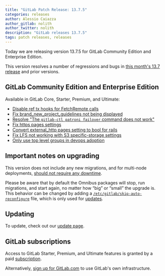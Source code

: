 ```yaml
---
title: "GitLab Patch Release: 13.7.5"
categories: releases
author: Alessio Caiazza
author_gitlab: nolith
author_twitter: nolith
description: "GitLab releases 13.7.5"
tags: patch releases, releases
---
```


Today we are releasing version 13.7.5 for GitLab Community Edition and Enterprise Edition.

This version resolves a number of regressions and bugs in
[this month's 13.7 release](/releases/2020/12/22/gitlab-13-7-released/) and
prior versions.

## GitLab Community Edition and Enterprise Edition

Available in GitLab Core, Starter, Premium, and Ultimate:

- [Disable ref tx hooks for FetchRemote calls](https://gitlab.com/gitlab-org/gitaly/-/merge_requests/3002)
- [Fix brand_new_project_guidelines not being displayed](https://gitlab.com/gitlab-org/gitlab/-/merge_requests/50736)
- [Resolve "The `gitlab-ctl patroni failover` command does not work"](https://gitlab.com/gitlab-org/omnibus-gitlab/-/merge_requests/4909)
- [Fix https pages settings](https://gitlab.com/gitlab-org/omnibus-gitlab/-/merge_requests/4919)
- [Convert external_http pages setting to bool for rails](https://gitlab.com/gitlab-org/omnibus-gitlab/-/merge_requests/4929)
- [Fix LFS not working with S3 specific-storage settings](https://gitlab.com/gitlab-org/gitlab/-/merge_requests/52296)
- [Only use top level groups in devops adoption](https://gitlab.com/gitlab-org/gitlab/-/merge_requests/51565)

## Important notes on upgrading

This version does not include any new migrations, and for multi-node deployments, [should not require any downtime](https://docs.gitlab.com/ee/update/#upgrading-without-downtime).

Please be aware that by default the Omnibus packages will stop, run migrations,
and start again, no matter how “big” or “small” the upgrade is. This behavior
can be changed by adding a [`/etc/gitlab/skip-auto-reconfigure`](http://docs.gitlab.com/omnibus/update/README.html) file,
which is only used for [updates](https://docs.gitlab.com/omnibus/update/README.html).

## Updating

To update, check out our [update page](/update/).

## GitLab subscriptions

Access to GitLab Starter, Premium, and Ultimate features is granted by a paid [subscription](/pricing/).

Alternatively, [sign up for GitLab.com](https://gitlab.com/users/sign_in)
to use GitLab's own infrastructure.
